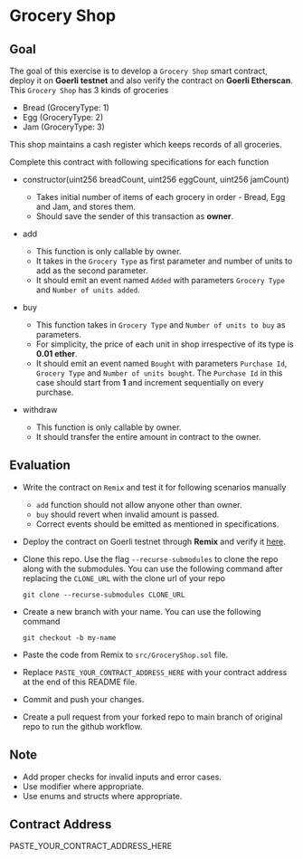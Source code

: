 # Grocery Shop

## Goal

The goal of this exercise is to develop a `Grocery Shop` smart contract, deploy it on **Goerli testnet** and also verify the contract on **Goerli Etherscan**. This `Grocery Shop` has 3 kinds of groceries

-   Bread (GroceryType: 1)
-   Egg (GroceryType: 2)
-   Jam (GroceryType: 3)

This shop maintains a cash register which keeps records of all groceries.

Complete this contract with following specifications for each function

-   constructor(uint256 breadCount, uint256 eggCount, uint256 jamCount)

    -   Takes initial number of items of each grocery in order - Bread, Egg and Jam, and stores them.
    -   Should save the sender of this transaction as **owner**.

-   add

    -   This function is only callable by owner.
    -   It takes in the `Grocery Type` as first parameter and number of units to add as the second parameter.
    -   It should emit an event named `Added` with parameters `Grocery Type` and `Number of units added`.

-   buy

    -   This function takes in `Grocery Type` and `Number of units to buy` as parameters.
    -   For simplicity, the price of each unit in shop irrespective of its type is **0.01 ether**.
    -   It should emit an event named `Bought` with parameters `Purchase Id`, `Grocery Type` and `Number of units bought`. The `Purchase Id` in this case should start from **1** and increment sequentially on every purchase.

-   withdraw

    -   This function is only callable by owner.
    -   It should transfer the entire amount in contract to the owner.

## Evaluation

-   Write the contract on `Remix` and test it for following scenarios manually
    -   `add` function should not allow anyone other than owner.
    -   `buy` should revert when invalid amount is passed.
    -   Correct events should be emitted as mentioned in specifications.

-   Deploy the contract on Goerli testnet through **Remix** and verify it [here](https://goerli.etherscan.io/verifyContract).

-   Clone this repo. Use the flag `--recurse-submodules` to clone the repo along with the submodules. You can use the following command after replacing the `CLONE_URL` with the clone url of your repo

    ```
    git clone --recurse-submodules CLONE_URL
    ```

-   Create a new branch with your name. You can use the following command

    ```
    git checkout -b my-name
    ```

-   Paste the code from Remix to `src/GroceryShop.sol` file.

-   Replace `PASTE_YOUR_CONTRACT_ADDRESS_HERE` with your contract address at the end of this README file.

-   Commit and push your changes.

-   Create a pull request from your forked repo to main branch of original repo to run the github workflow.

## Note

-   Add proper checks for invalid inputs and error cases.
-   Use modifier where appropriate.
-   Use enums and structs where appropriate.

## Contract Address

PASTE_YOUR_CONTRACT_ADDRESS_HERE
